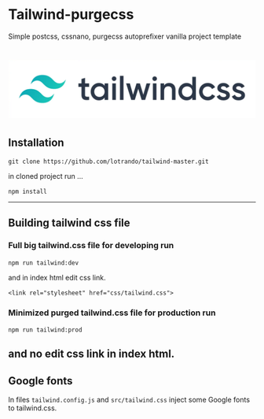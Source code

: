# Tailwind-purgecss

Simple postcss, cssnano, purgecss autoprefixer vanilla project template

<h1 align="center">
  <img src="/dist/img/tailwind.png" alt="Tailwind logo" />
</h1>

## Installation
```
git clone https://github.com/lotrando/tailwind-master.git
```
in cloned project run ...
```
npm install
```
---
## Building tailwind css file

### Full big tailwind.css file for developing run

```
npm run tailwind:dev
```
and in index html edit css link.
```
<link rel="stylesheet" href="css/tailwind.css">
```

### Minimized purged tailwind.css file for production run

```
npm run tailwind:prod
```
and no edit css link in index html.
---
## Google fonts

In files `tailwind.config.js` and `src/tailwind.css` inject some Google fonts to tailwind.css.
